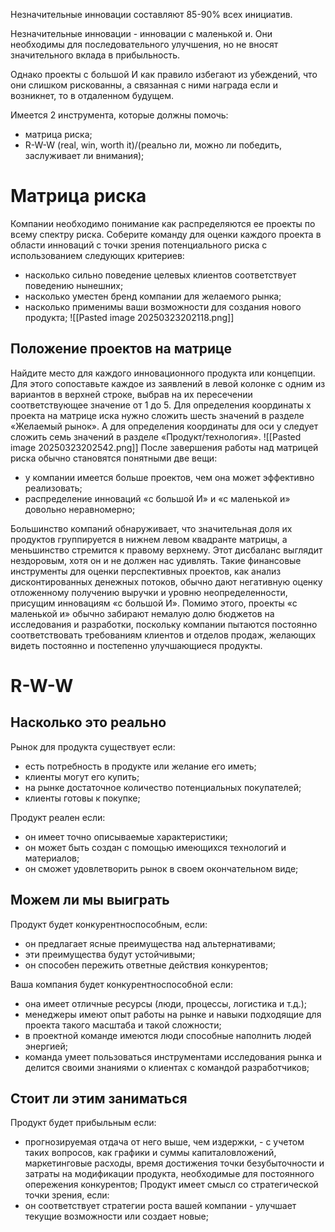 Незначительные инновации составляют 85-90% всех инициатив.

Незначительные инновации - инновации с маленькой и. Они необходимы для последовательного улучшения, но не вносят значительного вклада в прибыльность.

Однако проекты с большой И как правило избегают из убеждений, что они слишком рискованны, а связанная с ними награда если и возникнет, то в отдаленном будущем.

Имеется 2 инструмента, которые должны помочь:
- матрица риска;
- R-W-W (real, win, worth it)/(реально ли, можно ли победить, заслуживает ли внимания);

# Матрица риска
 Компании необходимо понимание как распределяются ее проекты по всему спектру риска.
Соберите команду для оценки каждого проекта в области инноваций с точки зрения потенциального риска с использованием следующих критериев:
- насколько сильно поведение целевых клиентов соответствует поведению нынешних;
- насколько уместен бренд компании для желаемого рынка;
- насколько применимы ваши возможности для создания нового продукта;
![[Pasted image 20250323202118.png]]
## Положение проектов на матрице
Найдите место для каждого инновационного продукта или концепции. Для этого сопоставьте каждое из заявлений в левой колонке с одним из вариантов в верхней строке, выбрав на их пересечении соответствующее значение от 1 до 5. Для определения координаты x проекта на матрице иска нужно сложить шесть значений в разделе «Желаемый рынок». А для определения координаты для оси y следует сложить семь значений в разделе «Продукт/технология».
![[Pasted image 20250323202542.png]]
После завершения работы над матрицей риска обычно становятся понятными две вещи:
-  у компании имеется больше проектов, чем она может эффективно реализовать;
- распределение инноваций «с большой И» и «с маленькой и» довольно неравномерно;

 Большинство компаний обнаруживает, что значительная доля их продуктов группируется в нижнем левом квадранте матрицы, а меньшинство стремится к правому верхнему. Этот дисбаланс выглядит нездоровым, хотя он и не должен нас удивлять. Такие финансовые инструменты для оценки перспективных проектов, как анализ дисконтированных денежных потоков, обычно дают негативную оценку отложенному получению выручки и уровню неопределенности, присущим инновациям «с большой И». Помимо этого, проекты «с маленькой и» обычно забирают немалую долю бюджетов на исследования и разработки, поскольку компании пытаются постоянно соответствовать требованиям клиентов и отделов продаж, желающих видеть постоянно и постепенно улучшающиеся продукты.
# R-W-W
## Насколько это реально
Рынок для продукта существует если:
- есть потребность в продукте или желание его иметь;
- клиенты могут его купить;
- на рынке достаточное количество потенциальных покупателей;
- клиенты готовы к покупке;

Продукт реален если:
- он имеет точно описываемые характеристики;
- он может быть создан с помощью имеющихся технологий и материалов;
- он сможет удовлетворить рынок в своем окончательном виде;

## Можем ли мы выиграть
Продукт будет конкурентноспособным, если:
- он предлагает ясные преимущества над альтернативами;
- эти преимущества будут устойчивыми;
- он способен пережить ответные действия конкурентов;

Ваша компания будет конкурентноспособной если:
- она имеет отличные ресурсы (люди, процессы, логистика и т.д.);
- менеджеры имеют опыт работы на рынке и навыки подходящие для проекта такого масштаба и такой сложности;
- в проектной команде имеются люди способные наполнить людей энергией;
- команда умеет пользоваться инструментами исследования рынка и делится своими знаниями о клиентах с командой разработчиков;

## Стоит ли этим заниматься
Продукт будет прибыльным если:
- прогнозируемая отдача от него выше, чем издержки, - с учетом таких вопросов, как графики и суммы капиталовложений, маркетинговые расходы, время достижения точки безубыточности и затраты на модификации продукта, необходимые для постоянного опережения конкурентов;
Продукт имеет смысл со стратегической точки зрения, если:
- он соответствует стратегии роста вашей компании - улучшает текущие возможности или создает новые;

